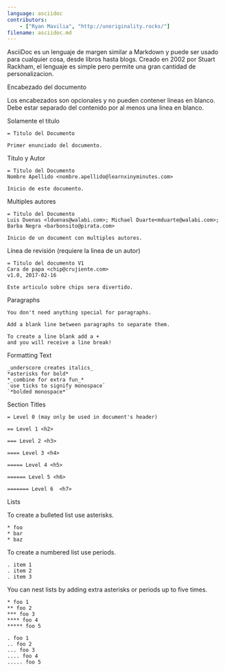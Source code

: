 ---language: asciidoccontributors:    - ["Ryan Mavilia", "http://unoriginality.rocks/"]filename: asciidoc.md---AsciiDoc es un lenguaje de margen similar a Markdown y puede ser usado para cualquier cosa, desde libros hasta blogs. Creado en 2002 por Stuart Rackham, el lenguaje es simple pero permite una gran cantidad de personalizacion.Encabezado del documentoLos encabezados son opcionales y no pueden contener lineas en blanco. Debe estar separado del contenido por al menos una linea en blanco.Solamente el titulo```= Titulo del DocumentoPrimer enunciado del documento.```Titulo y Autor```= Titulo del DocumentoNombre Apellido <nombre.apellido@learnxinyminutes.com>Inicio de este documento.```Multiples autores```= Titulo del DocumentoLuis Duenas <lduenas@walabi.com>; Michael Duarte<mduarte@walabi.com>; Barba Negra <barbonsito@pirata.com>Inicio de un document con multiples autores.```Línea de revisión (requiere la linea de un autor)```= Titulo del documento V1Cara de papa <chip@crujiente.com>v1.0, 2017-02-16Este articulo sobre chips sera divertido.```Paragraphs```You don't need anything special for paragraphs.Add a blank line between paragraphs to separate them.To create a line blank add a +and you will receive a line break!```Formatting Text```_underscore creates italics_*asterisks for bold**_combine for extra fun_*`use ticks to signify monospace``*bolded monospace*````Section Titles```= Level 0 (may only be used in document's header)== Level 1 <h2>=== Level 2 <h3>==== Level 3 <h4>===== Level 4 <h5>====== Level 5 <h6>======= Level 6  <h7>```ListsTo create a bulleted list use asterisks.```* foo* bar* baz```To create a numbered list use periods.```. item 1. item 2. item 3```You can nest lists by adding extra asterisks or periods up to five times.```* foo 1** foo 2*** foo 3**** foo 4***** foo 5. foo 1.. foo 2... foo 3.... foo 4..... foo 5```